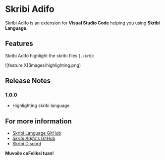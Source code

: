 # Skribi Adifo

Skribi Adifo is an extension for **Visual Studio Code** helping you using **Skribi Language**.

## Features

Skribi Adifo highlight the skribi files (`.skrb`):

\!\[feature X\]\(images/highlighting.png\)


## Release Notes

### 1.0.0

* Highlighting skribi language


## For more information

* [Skribi Language GitHub](https://github.com/Dibi-programming-langage/Skribi-langage-source)
* [*Skribi Adifo*'s GitHub](https://help.github.com/articles/markdown-basics/)
* [Skribi Discord](https://discord.gg/YpTCrM4n4X)


**Muvoile coFeliksi tuan!**
